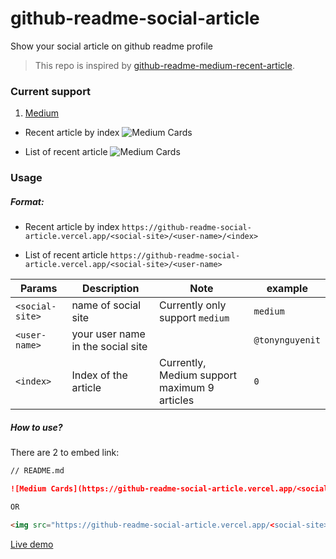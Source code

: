 # github-readme-social-article

Show your social article on github readme profile

> This repo is inspired by [github-readme-medium-recent-article](https://github.com/bxcodec/github-readme-medium-recent-article).

### Current support
1. [Medium](https://medium.com/)

- Recent article by index
![Medium Cards](https://github-readme-social-article.vercel.app/medium/@tonynguyenit/0)

- List of recent article
![Medium Cards](https://github-readme-social-article.vercel.app/medium/@tonynguyenit)

### Usage

##### Format:
- Recent article by index
`https://github-readme-social-article.vercel.app/<social-site>/<user-name>/<index>`

- List of recent article
`https://github-readme-social-article.vercel.app/<social-site>/<user-name>`

Params                |Description                      |Note                           |example
----------------------|---------------------------------|-------------------------------|----------
`<social-site>`       | name of social site             |Currently only support `medium`| `medium`
`<user-name>`         | your user name in the social site|                             | `@tonynguyenit`
`<index>`             | Index of the article         | Currently, Medium support maximum 9 articles| `0`

##### How to use?
There are 2 to embed link:

```md
// README.md

![Medium Cards](https://github-readme-social-article.vercel.app/<social-site>/<user-name>/<index>)

OR

<img src="https://github-readme-social-article.vercel.app/<social-site>/<user-name>/<index>">
```

[Live demo](https://github.com/tonynguyenit18)





